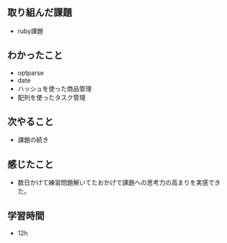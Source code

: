 ## 取り組んだ課題
- ruby課題

## わかったこと
- optparse
- date
- ハッシュを使った商品管理
- 配列を使ったタスク管理

## 次やること
- 課題の続き

## 感じたこと
- 数日かけて練習問題解いてたおかげで課題への思考力の高まりを実感できた。

## 学習時間
- 12h
